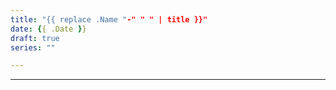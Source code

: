 ```yaml
---
title: "{{ replace .Name "-" " " | title }}"
date: {{ .Date }}
draft: true
series: ""

---
```


---
